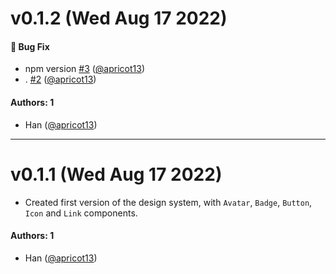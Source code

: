 # v0.1.2 (Wed Aug 17 2022)

#### 🐛 Bug Fix

- npm version [#3](https://github.com/apricot13/trail-mix/pull/3) ([@apricot13](https://github.com/apricot13))
- . [#2](https://github.com/apricot13/trail-mix/pull/2) ([@apricot13](https://github.com/apricot13))

#### Authors: 1

- Han ([@apricot13](https://github.com/apricot13))

---

# v0.1.1 (Wed Aug 17 2022)

- Created first version of the design system, with `Avatar`, `Badge`, `Button`, `Icon` and `Link` components.

#### Authors: 1

- Han ([@apricot13](https://github.com/apricot13))
